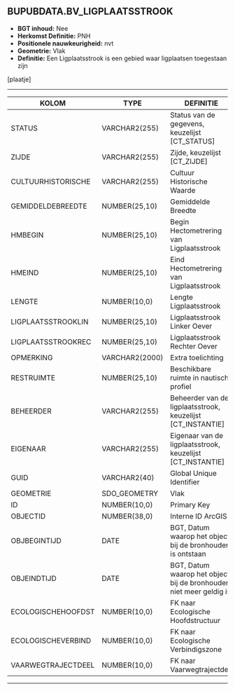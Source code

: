 ﻿## BUPUBDATA.BV_LIGPLAATSSTROOK


* __BGT inhoud:__ Nee
* __Herkomst Definitie:__ PNH
* __Positionele nauwkeurigheid:__ nvt
* __Geometrie:__ Vlak
* __Definitie:__ Een Ligplaatsstrook is een gebied waar ligplaatsen toegestaan zijn

[plaatje]

***

|KOLOM                           	|TYPE          	|DEFINITIE|
|------                          	|----          	|-----    |
|STATUS                          	|VARCHAR2(255) 	|Status van de gegevens, keuzelijst [CT_STATUS]|
|ZIJDE                           	|VARCHAR2(255) 	|Zijde, keuzelijst [CT_ZIJDE]|
|CULTUURHISTORISCHE              	|VARCHAR2(255) 	|Cultuur Historische Waarde|
|GEMIDDELDEBREEDTE               	|NUMBER(25,10) 	|Gemiddelde Breedte|
|HMBEGIN                         	|NUMBER(25,10) 	|Begin Hectometrering van Ligplaatsstrook|
|HMEIND                          	|NUMBER(25,10) 	|Eind Hectometrering van Ligplaatsstrook|
|LENGTE                          	|NUMBER(10,0)  	|Lengte Ligplaatsstrook|
|LIGPLAATSSTROOKLIN              	|NUMBER(25,10) 	|Ligplaatsstrook Linker Oever|
|LIGPLAATSSTROOKREC              	|NUMBER(25,10) 	|Ligplaatsstrook Rechter Oever|
|OPMERKING                       	|VARCHAR2(2000)	|Extra toelichting|
|RESTRUIMTE                      	|NUMBER(25,10) 	|Beschikbare ruimte in nautisch profiel|
|BEHEERDER                       	|VARCHAR2(255) 	|Beheerder van de ligplaatsstrook, keuzelijst [CT_INSTANTIE]|
|EIGENAAR                        	|VARCHAR2(255) 	|Eigenaar van de ligplaatsstrook, keuzelijst [CT_INSTANTIE]|
|GUID                            	|VARCHAR2(40)  	|Global Unique Identifier|
|GEOMETRIE                       	|SDO_GEOMETRY  	|Vlak|
|ID                              	|NUMBER(10,0)  	|Primary Key|
|OBJECTID                        	|NUMBER(38,0)   |Interne ID ArcGIS|
|OBJBEGINTIJD                    	|DATE          	|BGT, Datum waarop het object bij de bronhouder is ontstaan|
|OBJEINDTIJD                     	|DATE          	|BGT, Datum waarop het object bij de bronhouder niet meer geldig is|
|ECOLOGISCHEHOOFDST              	|NUMBER(10,0)  	|FK naar Ecologische Hoofdstructuur|
|ECOLOGISCHEVERBIND              	|NUMBER(10,0)  	|FK naar Ecologische Verbindigszone|
|VAARWEGTRAJECTDEEL              	|NUMBER(10,0)  	|FK naar Vaarwegtrajectdee|


***
